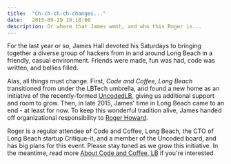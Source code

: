 ```yaml
---
title:  "Ch-ch-ch-ch-changes..."
date:   2015-09-29 10:18:00
description: Or where that James went, and who this Roger is...
---
```


For the last year or so, James Hall devoted his Saturdays to bringing together a diverse group of hackers from in and around Long Beach in a friendly, casual environment. Friends were made, fun was had, code was written, and bellies filled.

Alas, all things must change. First, *Code and Coffee, Long Beach* transitioned from under the LBTech umbrella, and found a new home as an initiative of the recently-formed [UncodedLB][uncodedlb], giving us additional support and room to grow. Then, in late 2015, James' time in Long Beach came to an end - at least for now. To keep this wonderful tradition alive, James handed off organizational responsibility to [Roger Howard][whoisroger].

Roger is a regular attendee of Code and Coffee, Long Beach, the CTO of Long Beach startup Critique-it, and a member of the Uncoded board, and has big plans for this event. Please stay tuned as we grow this initiative. In the meantime, read more [About Code and Coffee, LB][aboutcclb] if you're interested.

[whoisroger]: http://whois.rogerhoward.name
[uncodedlb]: http://www.uncoded.org
[aboutcclb]: /about
